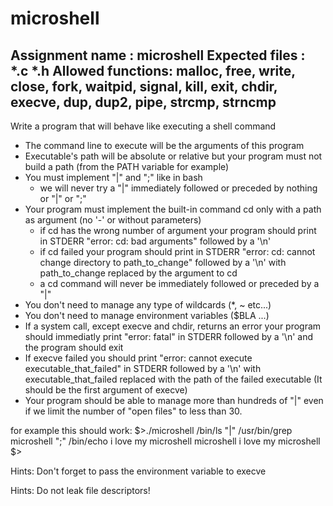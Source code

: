 # microshell

Assignment name  : microshell
Expected files   : *.c *.h
Allowed functions: malloc, free, write, close, fork, waitpid, signal, 
kill, exit, chdir, execve, dup, dup2, pipe, strcmp, strncmp
--------------------------------------------------------------------------------------

Write a program that will behave like executing a shell command
- The command line to execute will be the arguments of this program
- Executable's path will be absolute or relative but your program must not 
build a path (from the PATH variable for example)
- You must implement "|" and ";" like in bash
	- we will never try a "|" immediately followed or preceded by 
nothing or "|" or ";"
- Your program must implement the built-in command cd only with a path as 
argument (no '-' or without parameters)
	- if cd has the wrong number of argument your program should print 
in STDERR "error: cd: bad arguments" followed by a '\n'
	- if cd failed your program should print in STDERR "error: cd: 
cannot change directory to path_to_change" followed by a '\n' with 
path_to_change replaced by the argument to cd
	- a cd command will never be immediately followed or preceded by a 
"|"
- You don't need to manage any type of wildcards (*, ~ etc...)
- You don't need to manage environment variables ($BLA ...)
- If a system call, except execve and chdir, returns an error your program 
should immediatly print "error: fatal" in STDERR followed by a '\n' and 
the program should exit
- If execve failed you should print "error: cannot execute 
executable_that_failed" in STDERR followed by a '\n' with 
executable_that_failed replaced with the path of the failed executable (It 
should be the first argument of execve)
- Your program should be able to manage more than hundreds of "|" even if 
we limit the number of "open files" to less than 30.

for example this should work:
$>./microshell /bin/ls "|" /usr/bin/grep microshell ";" /bin/echo i love 
my microshell
microshell
i love my microshell
$>

Hints:
Don't forget to pass the environment variable to execve

Hints:
Do not leak file descriptors!
